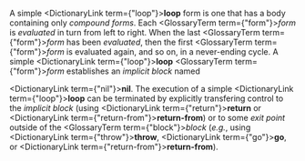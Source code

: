 
 



A simple <DictionaryLink  term={"loop"}><b>loop</b></DictionaryLink> <ClLinks >form</ClLinks> is one that has a body containing only *compound forms*. Each <GlossaryTerm  term={"form"}><i>form</i></GlossaryTerm> is *evaluated* in turn from left to right. When the last <GlossaryTerm  term={"form"}><i>form</i></GlossaryTerm> has been *evaluated*, then the first <GlossaryTerm  term={"form"}><i>form</i></GlossaryTerm> is evaluated again, and so on, in a never-ending cycle. A simple <DictionaryLink  term={"loop"}><b>loop</b></DictionaryLink> <GlossaryTerm  term={"form"}><i>form</i></GlossaryTerm> establishes an *implicit block* named 



<DictionaryLink  term={"nil"}><b>nil</b></DictionaryLink>. The execution of a simple <DictionaryLink  term={"loop"}><b>loop</b></DictionaryLink> can be terminated by explicitly transfering control to the *implicit block* (using <DictionaryLink  term={"return"}><b>return</b></DictionaryLink> or <DictionaryLink  term={"return-from"}><b>return-from</b></DictionaryLink>) or to some *exit point* outside of the <GlossaryTerm  term={"block"}><i>block</i></GlossaryTerm> (*e.g.*, using <DictionaryLink  term={"throw"}><b>throw</b></DictionaryLink>, <DictionaryLink  term={"go"}><b>go</b></DictionaryLink>, or <DictionaryLink  term={"return-from"}><b>return-from</b></DictionaryLink>). 




